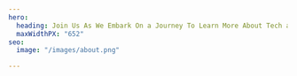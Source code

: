 ```yaml
---
hero:
  heading: Join Us As We Embark On a Journey To Learn More About Tech and Science
  maxWidthPX: "652"
seo:
  image: "/images/about.png"

---
```

